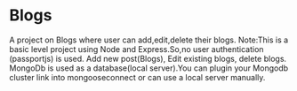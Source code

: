 # Blogs
A project on Blogs where user can add,edit,delete their blogs.
Note:This is a basic level project using Node and Express.So,no user authentication (passportjs) is used.
Add new post(Blogs),
Edit existing blogs,
delete blogs.
MongoDb is used as a database(local server).You can plugin your Mongodb cluster link into mongooseconnect or can use a local  server manually.
